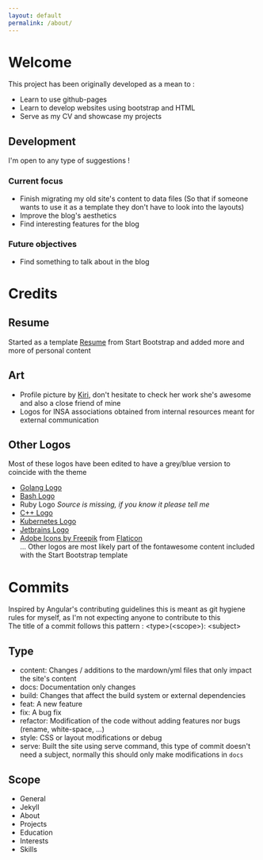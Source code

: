 ```yaml
---
layout: default
permalink: /about/
---
```


# Welcome

This project has been originally developed as a mean to :
- Learn to use github-pages
- Learn to develop websites using bootstrap and HTML
- Serve as my CV and showcase my projects

## Development

I'm open to any type of suggestions !

### Current focus

- Finish migrating my old site's content to data files (So that if someone wants to use it as a template they don't have to look into the layouts)
- Improve the blog's aesthetics
- Find interesting features for the blog

### Future objectives

- Find something to talk about in the blog

# Credits

## Resume
Started as a template [Resume](https://github.com/BlackrockDigital/startbootstrap-resume) from Start Bootstrap and added more and more of personal content
## Art
- Profile picture by [Kiri](http://www.kiri-illustratrice.com/), don't hesitate to check her work she's awesome and also a close friend of mine
- Logos for INSA associations obtained from internal resources meant for external communication

## Other Logos
Most of these logos have been edited to have a grey/blue version to coincide with the theme  
- [Golang Logo](https://blog.golang.org/go-brand) 
- [Bash Logo](https://bashlogo.com/)  
- Ruby Logo *Source is missing, if you know it please tell me*  
- [C++ Logo](https://freebiesupply.com/logos/c-logo/)  
- [Kubernetes Logo](https://www.vectorlogo.zone/logos/kubernetes/index.html)  
- [Jetbrains Logo](https://www.jetbrains.com/company/brand/logos/)  
- [Adobe Icons by Freepik](https://www.flaticon.com/authors/freepik) from [Flaticon](https://www.flaticon.com/)  
... Other logos are most likely part of the fontawesome content included with the Start Bootstrap template

# Commits

Inspired by Angular's contributing guidelines this is meant as git hygiene rules for myself, as I'm not expecting anyone to contribute to this   
The title of a commit follows this pattern : \<type>(\<scope>): \<subject>

## Type
- content: Changes / additions to the mardown/yml files that only impact the site's content
- docs: Documentation only changes
- build: Changes that affect the build system or external dependencies
- feat: A new feature
- fix: A bug fix
- refactor: Modification of the code without adding features nor bugs (rename, white-space, ...)
- style: CSS or layout modifications or debug
- serve: Built the site using serve command, this type of commit doesn't need a subject, normally this should only make modifications in ```docs``` 

## Scope
- General
- Jekyll
- About
- Projects
- Education
- Interests
- Skills